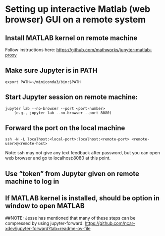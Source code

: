 # Setting up interactive Matlab (web browser) GUI on a remote system

## Install MATLAB kernel on remote machine
Follow instructions here: https://github.com/mathworks/jupyter-matlab-proxy

## Make sure Jupyter is in PATH
```
export PATH=~/miniconda3/bin:$PATH
```

## Start Jupyter session on remote machine:
```
jupyter lab --no-browser --port <port-number>
	(e.g., jupyter lab --no-browser --port 8080)
```

## Forward the port on the local machine
```
ssh -N -L localhost:<local-port>:localhost:<remote-port> <remote-user>@<remote-host>
```

Note: ssh may not give any text feedback after password, but you can open web browser and go to localhost:8080 at this point.

## Use “token” from Jupyter given on remote machine to log in

## If MATLAB kernel is installed, should be option in window to open MATLAB

##NOTE:
	Jesse has mentioned that many of these steps can be compressed by using jupyter-forward: https://github.com/ncar-xdev/jupyter-forward?tab=readme-ov-file

